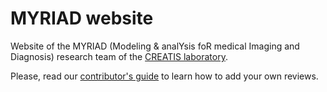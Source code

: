 # MYRIAD website

Website of the MYRIAD (Modeling & analYsis foR medical Imaging and Diagnosis) research team of the [CREATIS laboratory](https://www.creatis.insa-lyon.fr/site7/fr).

Please, read our [contributor's guide](how-to-contribute.md) to learn how to add your own reviews.